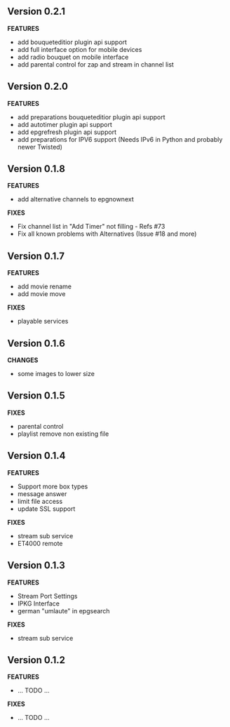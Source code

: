 ## Version 0.2.1
**FEATURES**

* add bouqueteditior plugin api support
* add full interface option for mobile devices
* add radio bouquet on mobile interface
* add parental control for zap and stream in channel list


## Version 0.2.0
**FEATURES**

* add preparations bouqueteditior plugin api support
* add autotimer plugin api support
* add epgrefresh plugin api support
* add preparations for IPV6 support (Needs IPv6 in Python and probably newer Twisted)


## Version 0.1.8

**FEATURES**

* add alternative channels to epgnownext

**FIXES**

* Fix channel list in "Add Timer" not filling - Refs #73
* Fix all known problems with Alternatives (Issue #18 and more)

## Version 0.1.7

**FEATURES**

* add movie rename
* add movie move

**FIXES**

* playable services


## Version 0.1.6

**CHANGES**

* some images to lower size

## Version 0.1.5

**FIXES**

* parental control
* playlist remove non existing file

## Version 0.1.4

**FEATURES**

* Support more box types
* message answer
* limit file access
* update SSL support

**FIXES**

* stream sub service
* ET4000 remote

## Version 0.1.3

**FEATURES**

* Stream Port Settings
* IPKG Interface
* german "umlaute" in epgsearch

**FIXES**

* stream sub service


## Version 0.1.2


**FEATURES**

* ... TODO ...

**FIXES**

* ... TODO ...

